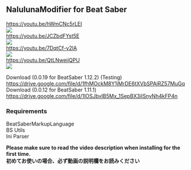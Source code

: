 ## NalulunaModifier for Beat Saber

https://youtu.be/hWmCNc5rLEI  
[![](https://img.youtube.com/vi/hWmCNc5rLEI/0.jpg)](https://www.youtube.com/watch?v=hWmCNc5rLEI)  
https://youtu.be/JCZbdFYst5E  
[![](https://img.youtube.com/vi/JCZbdFYst5E/0.jpg)](https://www.youtube.com/watch?v=JCZbdFYst5E)  
https://youtu.be/7DqtCf-v2lA  
[![](https://img.youtube.com/vi/7DqtCf-v2lA/0.jpg)](https://www.youtube.com/watch?v=7DqtCf-v2lA)  
https://youtu.be/QtLNweiiQPU  
[![](https://img.youtube.com/vi/QtLNweiiQPU/0.jpg)](https://www.youtube.com/watch?v=QtLNweiiQPU)  
  
Download (0.0.19 for BeatSaber 1.12.2) (Testing) https://drive.google.com/file/d/1fhMOckM8Y1jMrDE6tXVbSPAiRZ57MuGq  
Download (0.0.12 for BeatSaber 1.11.1) https://drive.google.com/file/d/1lOSJbvlB5Mx_1SepBX3iISnyNh4kFP4n  

### Requirements
BeatSaberMarkupLanguage  
BS Utils  
Ini Parser  

**Please make sure to read the video description when installing for the first time.**  
**初めてお使いの場合、必ず動画の説明欄をお読みください**
